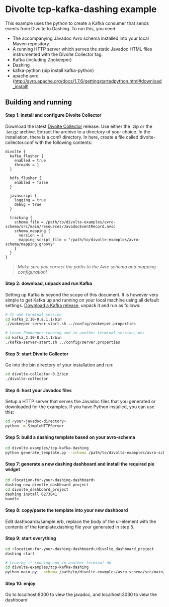 Divolte tcp-kafka-dashing example
==================================

This example uses the python to create a Kafka consumer that sends events from Divolte to Dashing. To run this, you need:
- The accompanying Javadoc Avro schema installed into your local Maven repository.
- A running HTTP server which serves the static Javadoc HTML files instrumented with the Divolte Collector tag.
- Kafka (including Zookeeper)
- Dashing
- kafka-python (pip install kafka-python)
- apache avro (http://avro.apache.org/docs/1.7.6/gettingstartedpython.html#download_install)

## Building and running

#### Step 1: install and configure Divolte Collector
Download the latest [Divolte Collector](https://github.com/divolte/divolte-collector) release. Use either the .zip or the .tar.gz archive. Extract the archive to a directory of your choice. In the installation, there is a conf/ directory. In here, create a file called divolte-collector.conf with the following contents:
```hocon
divolte {
  kafka_flusher {
    enabled = true
    threads = 1
  }

  hdfs_flusher {
    enabled = false
  }

  javascript {
    logging = true
    debug = true
  }

  tracking {
    schema_file = /path/to/divolte-examples/avro-schema/src/main/resources/JavadocEventRecord.avsc
    schema_mapping {
      version = 2
      mapping_script_file = "/path/to/divolte-examples/avro-schema/mapping.groovy"
    }
  }
}
```
> *Make sure you correct the paths to the Avro schema and mapping configuration!*

#### Step 2: download, unpack and run Kafka
Setting up Kafka is beyond the scope of this document. It is however very simple to get Kafka up and running on your local machine using all default settings. [Download a Kafka release](https://www.apache.org/dyn/closer.cgi?path=/kafka/0.8.1.1/kafka_2.10-0.8.1.1.tgz), unpack it and run as follows:
```sh
# In one terminal session
cd kafka_2.10-0.8.1.1/bin
./zookeeper-server-start.sh ../config/zookeeper.properties

# Leave Zookeeper running and in another terminal session, do:
cd kafka_2.10-0.8.1.1/bin
./kafka-server-start.sh ../config/server.properties
```
#### Step 3: start Divolte Collector
Go into the bin directory of your installation and run:
```sh
cd divolte-collector-0.2/bin
./divolte-collector
```

#### Step 4: host your Javadoc files
Setup a HTTP server that serves the Javadoc files that you generated or downloaded for the examples. If you have Python installed, you can use this:
```sh
cd <your-javadoc-directory>
python -m SimpleHTTPServer
```

#### Step 5: build a dashing template based on your avro-schema
```sh
cd divolte-examples/tcp-kafka-dashing
python generate_template.py --schema /path/to/divolte-examples/avro-schema/src/main/resources/JavadocEventRecord.avsc
```

#### Step 7: generate a new dashing dashboard and install the required pie widget
```sh
cd <location-for-your-dashing-dashboard>
dashing new divolte_dashboard_project
cd divolte_dashboard_project
dashing install 6273841
bundle
```

#### Step 8: copy/paste the template into your new dashboard
Edit dashboards/sample.erb, replace the body of the ul-element with the contents of the template.dashing file your generated in step 5.  

#### Step 9: start everything
```sh
cd <location-for-your-dashing-dashboard>/divolte_dashboard_project
dashing start

# Leaving it running and in another terminal do
cd divolte-examples/tcp-kafka-dashing
python main.py --schema /path/to/divolte-examples/avro-schema/src/main/resources/JavadocEventRecord.avsc 
```

#### Step 10: enjoy
Go to localhost:8000 to view the javadoc, and localhost:3030 to view the dashboard